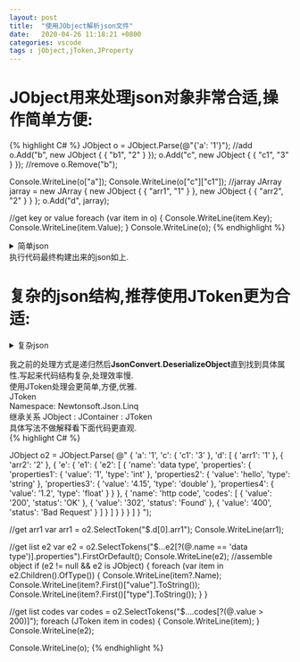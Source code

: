 ```yaml
---
layout: post
title:  "使用JObject解析json文件"
date:   2020-04-26 11:18:21 +0800
categories: vscode
tags : jObject,jToken,JProperty 
---
```


# JObject用来处理json对象非常合适,操作简单方便:  
{% highlight C# %}
JObject o = JObject.Parse(@"{'a': '1'}");
//add
o.Add("b", new JObject { { "b1", "2" } });
o.Add("c", new JObject { { "c1", "3" } });
//remove
o.Remove("b");

Console.WriteLine(o["a"]);
Console.WriteLine(o["c"]["c1"]);
//jarray
JArray jarray = new JArray {
new JObject { { "arr1", "1" } },
new JObject { { "arr2", "2" } } };
o.Add("d", jarray);

//get key or value
foreach (var item in o)
{
    Console.WriteLine(item.Key);
    Console.WriteLine(item.Value);
}
Console.WriteLine(o);
{% endhighlight %}  

<details> 
<summary>简单json</summary>
{% highlight json %}
{
  "a": "1",
  "c": {
    "c1": "3"
  },
  "d": [
    {
      "arr1": "1"
    },
    {
      "arr2": "2"
    }
  ]
}
{% endhighlight %}  
</details>  
执行代码最终构建出来的json如上.  

# 复杂的json结构,推荐使用JToken更为合适:  

<details> 
<summary>复杂json</summary>
{% highlight json %}
{
    "a": "1",
    "c": {
        "c1": "3"
    },
    "d": [
        {
            "arr1": "1"
        },
        {
            "arr2": "2"
        },
        {
            "e": {
                "e1": {
                    "e2": [
                        {
                            "name": "data type",
                            "properties": {
                                "properties1": {
                                    "value": "1",
                                    "type": "int"
                                },
                                "properties2": {
                                    "value": "hello",
                                    "type": "string"
                                },
                                "properties3": {
                                    "value": "4.15",
                                    "type": "double"
                                },
                                "properties4": {
                                    "value": "1.2",
                                    "type": "float"
                                }
                            }
                        },
                        {
                            "name": "http code",
                            "codes": [
                                {
                                    "value": "200",
                                    "status": "OK"
                                },
                                {
                                    "value": "302",
                                    "status": "Found"
                                },
                                {
                                    "value": "400",
                                    "status": "Bad Request"
                                }
                            ]
                        }
                    ]
                }
            }
        }
    ]
}
{% endhighlight %}  
</details>  

我之前的处理方式是递归然后**JsonConvert.DeserializeObject**直到找到具体属性.写起来代码结构复杂,处理效率慢.  
使用JToken处理会更简单,方便,优雅.  
JToken  
Namespace:  Newtonsoft.Json.Linq  
继承关系 JObject : JContainer : JToken  
具体写法不做解释看下面代码更直观.  
{% highlight C# %}

JObject o2 = JObject.Parse(
@"
{
    'a': '1',
    'c': {
                'c1': '3'
    },
    'd': [
        {
            'arr1': '1'
        },
        {
            'arr2': '2'
        },
        {
            'e': {
                'e1': {
                    'e2': [
                        {
                            'name': 'data type',
                            'properties': {
                                'properties1': {
                                    'value': '1',
                                    'type': 'int'
                                },
                                'properties2': {
                                    'value': 'hello',
                                    'type': 'string'
                                },
                                'properties3': {
                                    'value': '4.15',
                                    'type': 'double'
                                },
                                'properties4': {
                                    'value': '1.2',
                                    'type': 'float'
                                }
                            }
                        },
                        {
                            'name': 'http code',
                            'codes': [
                                {
                                     'value': '200',
                                    'status': 'OK'
                                },
                                {
                                    'value': '302',
                                    'status': 'Found'
                                },
                                {
                                    'value': '400',
                                    'status': 'Bad Request'
                                }
                            ]
                        }
                    ]
                }
            }
        }
    ]
}
");

//get arr1 
var arr1 = o2.SelectToken("$.d[0].arr1");
Console.WriteLine(arr1);

//get list e2
var e2 = o2.SelectTokens("$...e2[?(@.name == 'data type')].properties").FirstOrDefault();
Console.WriteLine(e2);
//assemble object
if (e2 != null && e2 is JObject)
{
foreach (var item in e2.Children().OfType<JProperty>())
{
    Console.WriteLine(item?.Name);
    Console.WriteLine(item?.First()["value"].ToString());
    Console.WriteLine(item?.First()["type"].ToString());
}
}

//get list codes
var codes = o2.SelectTokens("$....codes[?(@.value > 200)]");
foreach (JToken item in codes)
{
    Console.WriteLine(item);
}
Console.WriteLine(e2);

Console.WriteLine(o);
{% endhighlight %}  




